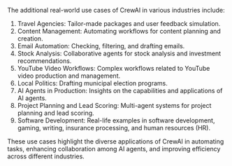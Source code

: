 The additional real-world use cases of CrewAI in various industries include:
1. Travel Agencies: Tailor-made packages and user feedback simulation.
2. Content Management: Automating workflows for content planning and creation.
3. Email Automation: Checking, filtering, and drafting emails.
4. Stock Analysis: Collaborative agents for stock analysis and investment recommendations.
5. YouTube Video Workflows: Complex workflows related to YouTube video production and management.
6. Local Politics: Drafting municipal election programs.
7. AI Agents in Production: Insights on the capabilities and applications of AI agents.
8. Project Planning and Lead Scoring: Multi-agent systems for project planning and lead scoring.
9. Software Development: Real-life examples in software development, gaming, writing, insurance processing, and human resources (HR).

These use cases highlight the diverse applications of CrewAI in automating tasks, enhancing collaboration among AI agents, and improving efficiency across different industries.